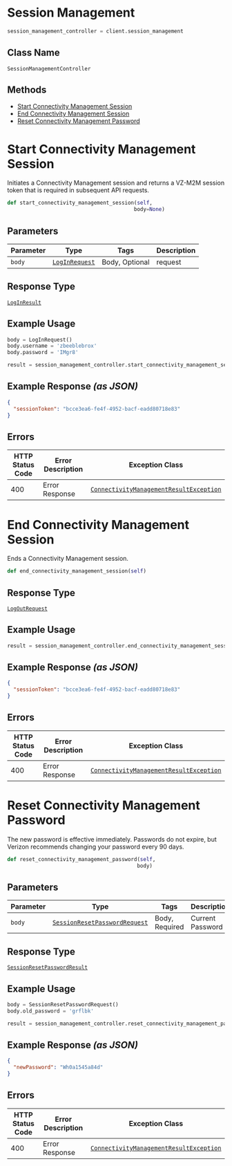 # Session Management

```python
session_management_controller = client.session_management
```

## Class Name

`SessionManagementController`

## Methods

* [Start Connectivity Management Session](../../doc/controllers/session-management.md#start-connectivity-management-session)
* [End Connectivity Management Session](../../doc/controllers/session-management.md#end-connectivity-management-session)
* [Reset Connectivity Management Password](../../doc/controllers/session-management.md#reset-connectivity-management-password)


# Start Connectivity Management Session

Initiates a Connectivity Management session and returns a VZ-M2M session token that is required in subsequent API requests.

```python
def start_connectivity_management_session(self,
                                         body=None)
```

## Parameters

| Parameter | Type | Tags | Description |
|  --- | --- | --- | --- |
| `body` | [`LogInRequest`](../../doc/models/log-in-request.md) | Body, Optional | request |

## Response Type

[`LogInResult`](../../doc/models/log-in-result.md)

## Example Usage

```python
body = LogInRequest()
body.username = 'zbeeblebrox'
body.password = 'IMgr8'

result = session_management_controller.start_connectivity_management_session(body)
```

## Example Response *(as JSON)*

```json
{
  "sessionToken": "bcce3ea6-fe4f-4952-bacf-eadd80718e83"
}
```

## Errors

| HTTP Status Code | Error Description | Exception Class |
|  --- | --- | --- |
| 400 | Error Response | [`ConnectivityManagementResultException`](../../doc/models/connectivity-management-result-exception.md) |


# End Connectivity Management Session

Ends a Connectivity Management session.

```python
def end_connectivity_management_session(self)
```

## Response Type

[`LogOutRequest`](../../doc/models/log-out-request.md)

## Example Usage

```python
result = session_management_controller.end_connectivity_management_session()
```

## Example Response *(as JSON)*

```json
{
  "sessionToken": "bcce3ea6-fe4f-4952-bacf-eadd80718e83"
}
```

## Errors

| HTTP Status Code | Error Description | Exception Class |
|  --- | --- | --- |
| 400 | Error Response | [`ConnectivityManagementResultException`](../../doc/models/connectivity-management-result-exception.md) |


# Reset Connectivity Management Password

The new password is effective immediately. Passwords do not expire, but Verizon recommends changing your password every 90 days.

```python
def reset_connectivity_management_password(self,
                                          body)
```

## Parameters

| Parameter | Type | Tags | Description |
|  --- | --- | --- | --- |
| `body` | [`SessionResetPasswordRequest`](../../doc/models/session-reset-password-request.md) | Body, Required | Current Password |

## Response Type

[`SessionResetPasswordResult`](../../doc/models/session-reset-password-result.md)

## Example Usage

```python
body = SessionResetPasswordRequest()
body.old_password = 'grflbk'

result = session_management_controller.reset_connectivity_management_password(body)
```

## Example Response *(as JSON)*

```json
{
  "newPassword": "Wh0a1545a84d"
}
```

## Errors

| HTTP Status Code | Error Description | Exception Class |
|  --- | --- | --- |
| 400 | Error Response | [`ConnectivityManagementResultException`](../../doc/models/connectivity-management-result-exception.md) |

